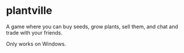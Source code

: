 # plantville
A game where you can buy seeds, grow plants, sell them, and chat and trade with your friends.

Only works on Windows.
